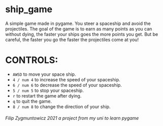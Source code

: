 # ship_game
A simple game made in pygame. You steer a spaceship and avoid the projectiles. The goal of the game is to earn as many points as you can without dying, the faster your ships goes the more points you get.
But be careful, the faster you go the faster the projectiles come at you!

# CONTROLS:

  - `AWSD` to move your space ship.
  - `4 / num 4` to increase the speed of your spaceship.
  - `6 / num 6` to decrease the speed of your spaceship.
  - `5 / num 5` to stop your spaceship.
  - `r` to restart the game after dying.
  - `q` to quit the game.
  - `8 / num 8` to change the direction of your ship.


 ###### Filip Zygmuntowicz 2021 a project from my uni to learn pygame
